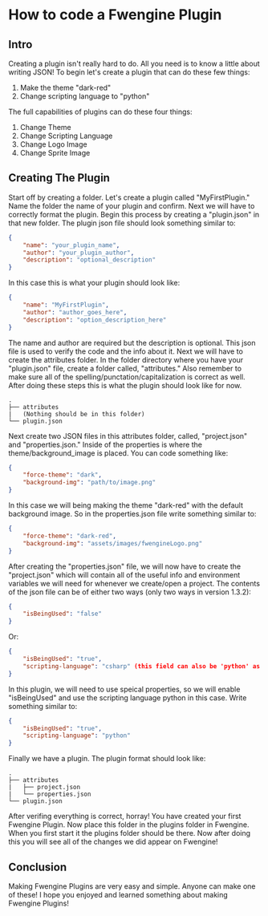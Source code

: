 # How to code a Fwengine Plugin

## Intro

Creating a plugin isn't really hard to do. All you need is to know a little about writing JSON! To begin let's create a plugin that can do these few things:

1. Make the theme "dark-red"
2. Change scripting language to "python"

The full capabilities of plugins can do these four things:

1. Change Theme
2. Change Scripting Language
3. Change Logo Image
4. Change Sprite Image

## Creating The Plugin

Start off by creating a folder. Let's create a plugin called "MyFirstPlugin." Name the folder the name of your plugin and confirm. Next we will have to correctly format the plugin. Begin this process by creating a "plugin.json" in that new folder. The plugin json file should look something similar to:
```json
{
    "name": "your_plugin_name",
    "author": "your_plugin_author",
    "description": "optional_description"
}
```

In this case this is what your plugin should look like:

```json
{
    "name": "MyFirstPlugin",
    "author": "author_goes_here",
    "description": "option_description_here"
}
```

The name and author are required but the description is optional. This json file is used to verify the code and the info about it. Next we will have to create the attributes folder. In the folder directory where you have your "plugin.json" file, create a folder called, "attributes." Also remember to make sure all of the spelling/punctation/capitalization is correct as well. After doing these steps this is what the plugin should look like for now.
```folder-tree
.
├── attributes
|   (Nothing should be in this folder)
└── plugin.json
```

Next create two JSON files in this attributes folder, called, "project.json" and "properties.json." Inside of the properties is where the theme/background_image is placed. You can code something like:

```json
{
    "force-theme": "dark",
    "background-img": "path/to/image.png"
}
```

In this case we will being making the theme "dark-red" with the default background image. So in the properties.json file write something similar to:

```json
{
    "force-theme": "dark-red",
    "background-img": "assets/images/fwengineLogo.png"
}
```

After creating the "properties.json" file, we will now have to create the "project.json" which will contain all of the useful info and environment variables we will need for whenever we create/open a project. The contents of the json file can be of either two ways (only two ways in version 1.3.2):

```json
{
    "isBeingUsed": "false"
}
```
Or: 
```json
{
    "isBeingUsed": "true",
    "scripting-language": "csharp" (this field can also be 'python' as well)
}
```
In this plugin, we will need to use speical properties, so we will enable "isBeingUsed" and use the scripting language python in this case. Write something similar to:

```json
{
    "isBeingUsed": "true",
    "scripting-language": "python"
}
```

Finally we have a plugin. The plugin format should look like:

```folder-tree
.
├── attributes
|   ├── project.json
|   └── properties.json
└── plugin.json
```

After verifing everything is correct, horray! You have created your first Fwengine Plugin. Now place this folder in the plugins folder in Fwengine. When you first start it the plugins folder should be there. Now after doing this you will see all of the changes we did appear on Fwengine!

## Conclusion

Making Fwengine Plugins are very easy and simple. Anyone can make one of these! I hope you enjoyed and learned something about making Fwengine Plugins!